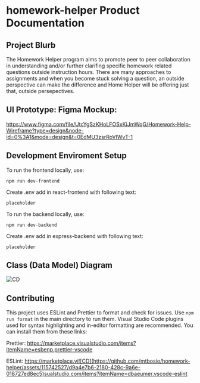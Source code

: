 # homework-helper Product Documentation

## Project Blurb

The Homework Helper program aims to promote peer to peer collaboration in understanding and/or further clarifing specific homework related questions outside instruction hours. There are many approaches to assignments and when you become stuck solving a question, an outside perspective can make the difference and Home Helper will be offering just that, outside persepectives.     

## UI Prototype: Figma Mockup:

https://www.figma.com/file/UtcYgSzKHoLFOSxKiJmWqG/Homework-Help-Wireframe?type=design&node-id=0%3A1&mode=design&t=0EdMU3zsrRoVIWvT-1 

## Development Enviroment Setup

To run the frontend locally, use:

```
npm run dev-frontend
```

Create .env add in react-frontend with following text:

```
placeholder
```

To run the backend locally, use:

```
npm run dev-backend
```

Create .env add in express-backend with following text:


```
placeholder
```
## Class (Data Model) Diagram

![CD](https://github.com/mtbosio/homework-helper/assets/115742527/c0a01bbd-48f9-4c46-af12-adb9c550bf43)

## Contributing

This project uses ESLint and Prettier to format and check for issues. Use `npm run format` in the main directory to run them. Visual Studio Code plugins used for syntax highlighting and in-editor formatting are recommended. You can install them from these links:

Prettier: https://marketplace.visualstudio.com/items?itemName=esbenp.prettier-vscode

ESLint: https://marketplace.vi![CD](https://github.com/mtbosio/homework-helper/assets/115742527/d9a4e7b6-2180-428c-9a6e-018727ed8ec5)sualstudio.com/items?itemName=dbaeumer.vscode-eslint 
